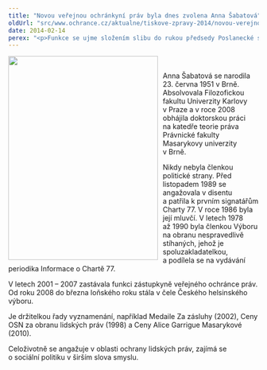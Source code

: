 ```yaml
---
title: "Novou veřejnou ochránkyní práv byla dnes zvolena Anna Šabatová"
oldUrl: "src/www.ochrance.cz/aktualne/tiskove-zpravy-2014/novou-verejnou-ochrankyni-prav-byla-dnes-zvolena-anna-sabatova"
date: 2014-02-14
perex: "<p>Funkce se ujme složením slibu do rukou předsedy Poslanecké sněmovny Jana Hamáčka, k čemuž by mělo dojít v úterý 18. února.</p>"
---
```


<!-- imported from the old website -->

<p><img src="https://www.ochrance.cz/uploads/RTEmagicC_sabatova-fb2.jpg.jpg" style="PADDING-RIGHT: 10px; FLOAT: left" height="410" width="301" alt="" /> </p><p>Anna Šabatová se narodila 23. června 1951 v Brně. Absolvovala Filozofickou fakultu Univerzity Karlovy v Praze a v roce 2008 obhájila doktorskou práci na katedře teorie práva Právnické fakulty Masarykovy univerzity v Brně.</p><p>Nikdy nebyla členkou politické strany. Před listopadem 1989 se angažovala v disentu a patřila k prvním signatářům Charty 77. V roce 1986 byla její mluvčí. V letech 1978 až 1990 byla členkou Výboru na obranu nespravedlivě stíhaných, jehož je spoluzakladatelkou, a podílela se na vydávání periodika Informace o Chartě 77. </p><p>V letech 2001 – 2007 zastávala funkci zástupkyně veřejného ochránce práv. Od roku 2008 do března loňského roku stála v čele Českého helsinského výboru.</p><p>Je držitelkou řady vyznamenání, například Medaile Za zásluhy (2002), Ceny OSN za obranu lidských práv (1998) a Ceny Alice Garrigue Masarykové (2010).</p>Celoživotně se angažuje v oblasti ochrany lidských práv, zajímá se o sociální politiku v širším slova smyslu.
